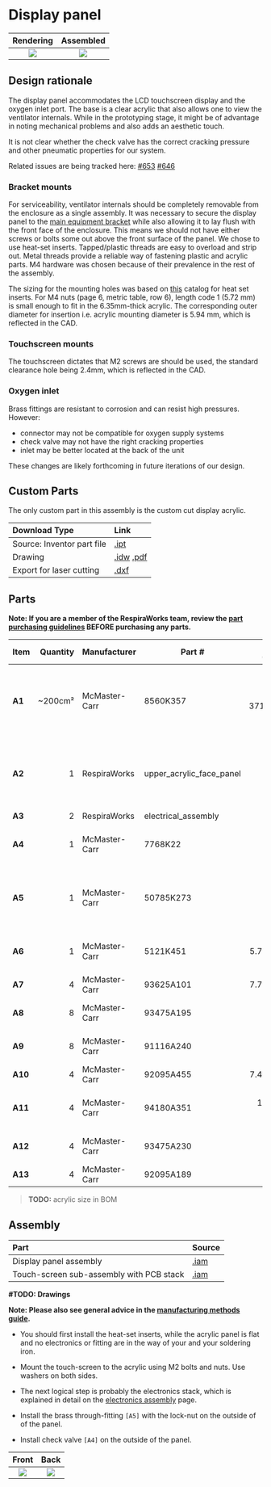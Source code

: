 # Display panel

| Rendering | Assembled |
|:-------------------------:|:-------------------------:|
| ![](images/display_panel_assembly_rendering.jpg) | ![](images/assembly_with_stack.jpg) |

## Design rationale

The display panel accommodates the LCD touchscreen display and the oxygen inlet port. The base is a clear acrylic
that also allows one to view the ventilator internals. While in the prototyping stage, it might be of advantage
in noting mechanical problems and also adds an aesthetic touch.

It is not clear whether the check valve has the correct cracking pressure and other pneumatic properties for our system.

Related issues are being tracked here:
[#653](https://github.com/RespiraWorks/Ventilator/issues/653)
[#646](https://github.com/RespiraWorks/Ventilator/issues/646)

### Bracket mounts

For serviceability, ventilator internals should be completely removable from the enclosure as a single assembly.
It was necessary to secure the display panel to the [main equipment bracket](../enclosure) while also allowing it
to lay flush with the front face of the enclosure. This means we should not have either screws or bolts some out
above the front surface of the panel. We chose to use heat-set inserts. Tapped/plastic threads are easy to overload and strip out. Metal threads provide a
reliable way of fastening plastic and acrylic parts. M4 hardware was chosen because of their prevalence in the rest of
the assembly.

The sizing for the mounting holes was based on [this](https://www.pemnet.com/fastening_products/pdf/sidata.pdf) catalog
for heat set inserts. For M4 nuts (page 6, metric table, row 6), length code 1 (5.72 mm) is small enough to fit in the
6.35mm-thick acrylic. The corresponding outer diameter for insertion i.e. acrylic mounting diameter is 5.94 mm,
which is reflected in the CAD.

### Touchscreen mounts

The touchscreen dictates that M2 screws are should be used, the standard clearance hole being 2.4mm,
which is reflected in the CAD.

### Oxygen inlet

Brass fittings are resistant to corrosion and can resist high pressures.
However:
* connector may not be compatible for oxygen supply systems
* check valve may not have the right cracking properties
* inlet may be better located at the back of the unit

These changes are likely forthcoming in future iterations of our design.

## Custom Parts

The only custom part in this assembly is the custom cut display acrylic.

| Download Type | Link   |
|:--------------|:-------|
| Source: Inventor part file | [.ipt](display_panel_acrylic_plate.ipt) |
| Drawing                    | [.idw](display_panel_acrylic_plate.idw) [.pdf](display_panel_acrylic_plate.pdf) |
| Export for laser cutting   | [.dxf](display_panel_acrylic_plate.dxf) |

## Parts

**Note: If you are a member of the RespiraWorks team, review the [part purchasing guidelines][ppg]
BEFORE purchasing any parts.**

[ppg]: ../../purchasing_guidelines.md

| Item  | Quantity | Manufacturer  | Part #                   | Price (USD)  | Sources[*][ppg]| Notes |
| ----- |---------:| ------------- | ------------------------ | ------------:|:--------------:|:------|
|**A1** | ~200cm²  | McMaster-Carr | 8560K357                 | 55 / 3716cm² | [C][a1mcmc]    | 1/4" (6.35mm) thick clear acrylic sheet, to make `[A2]` below |
|**A2** | 1        | RespiraWorks  | upper_acrylic_face_panel |              | [Rw][a2rw]     | Upper acrylic face panel, cut from acrylic `[A1]` |
|**A3** | 2        | RespiraWorks  | electrical_assembly      |              | [Rw][a3rw]     |  |
|**A4** | 1        | McMaster-Carr | 7768K22                  | 11.62        | [C][a4mcmc]    | brass threaded check valve |
|**A5** | 1        | McMaster-Carr | 50785K273                | 8.23         | [C][a5mcmc]    | through-wall straight connector, 1/4NPT female |
|**A6** | 1        | McMaster-Carr | 5121K451                 | 5.78 / 10    | [C][a6mcmc]    | 1/4 NPT x 1/4" ID barbed adapter |
|**A7** | 4        | McMaster-Carr | 93625A101                | 7.70 / 10    | [C][a7mcmc]    | M2 lock nut |
|**A8** | 8        | McMaster-Carr | 93475A195                | 1.06 / 100   | [C][a8mcmc]    | M2 washer, 5mm OD |
|**A9** | 8        | McMaster-Carr | 91116A240                | 2.40 / 100   | [C][a9mcmc]    | M2 washer, 7mm OD |
|**A10**| 4        | McMaster-Carr | 92095A455                | 7.44 / 25    | [C][a10mcmc]   | M2 screw, 12mm |
|**A11**| 4        | McMaster-Carr | 94180A351                | 15.47 / 100  | [C][a11mcmc]   | Heat-set inserts for M4 screws |
|**A12**| 4        | McMaster-Carr | 93475A230                | 1.86 / 100   | [C][a12mcmc]   | M4 washer, 9mm OD |
|**A13**| 4        | McMaster-Carr | 92095A189                | 8.89 / 100   | [C][a13mcmc]   | M4 screw, 8mm |

>**TODO:** acrylic size in BOM

[a1mcmc]:  https://www.mcmaster.com/8560K357/
[a2rw]:    #custom-parts
[a3rw]:    electronics
[a4mcmc]:  https://www.mcmaster.com/7768K22/
[a5mcmc]:  https://www.mcmaster.com/50785K273/
[a6mcmc]:  https://www.mcmaster.com/5121K451
[a7mcmc]: https://www.mcmaster.com/93625A101/
[a8mcmc]: https://www.mcmaster.com/93475A195/
[a9mcmc]: https://www.mcmaster.com/91116A240/
[a10mcmc]: https://www.mcmaster.com/92095A455/
[a11mcmc]: https://www.mcmaster.com/94180A351/
[a12mcmc]: https://www.mcmaster.com/93475A230/
[a13mcmc]: https://www.mcmaster.com/92095A189/

## Assembly

| Part  | Source |
|:------|:-------|
| Display panel assembly    | [.iam](display_panel_assembly.iam) |
| Touch-screen sub-assembly with PCB stack | [.iam](display_and_PCB_stack_assembly.iam)       |

**#TODO: Drawings**

**Note: Please also see general advice in the [manufacturing methods guide](../../methods).**

* You should first install the heat-set inserts, while the acrylic panel is flat and no electronics or fitting are in
  the way of your and your soldering iron.

* Mount the touch-screen to the acrylic using M2 bolts and nuts. Use washers on both sides.

* The next logical step is probably the electronics stack, which is explained in detail on the
  [electronics assembly](electronics) page.

* Install the brass through-fitting `[A5]` with the lock-nut on the outside of of the panel.

* Install check valve `[A4]` on the outside of the panel.

|  Front    |  Back   |
:------------------:|:-----------------:|
![](images/through-fitting_1.jpg)  |  ![](images/through-fitting_2.jpg)  |
